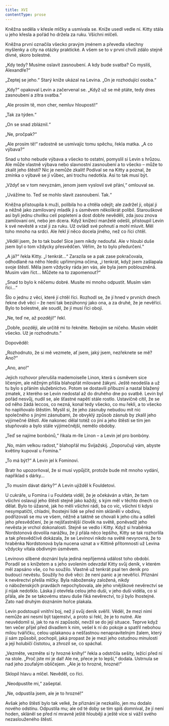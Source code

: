```yaml
---
title: XVI
contentType: prose
---
```


<section>

Kněžna seděla v křesle mlčky a usmívala se. Kníže usedl vedle ní. Kitty stála u jeho křesla a pořád ho držela za ruku. Všichni mlčeli.

Kněžna první označila všecko pravým jménem a převedla všechny myšlenky a city na otázky praktické. A všem se to v první chvíli zdálo stejně divné, skoro bolestné.

„Kdy tedy? Musíme oslavit zasnoubení. A kdy bude svatba? Co myslíš, Alexandře?“

„Zeptej se jeho.“ Starý kníže ukázal na Levina. „On je rozhodující osoba.“

„Kdy?“ opakoval Levin a začervenal se. „Když už se mě ptáte, tedy dnes zasnoubení a zítra svatba.“

„Ale prosím tě, mon cher, nemluv hlouposti!“

„Tak za týden.“

„On se snad zbláznil.“

„Ne, pročpak?“

„Ale prosím tě!“ radostně se usmívajíc tomu spěchu, řekla matka. „A co výbava?“

Snad u toho nebude výbava a všecko to ostatní, pomyslil si Levin s hrůzou. Ale může vlastně výbava nebo slavnostní zasnoubení a to všecko – může to zkalit jeho štěstí? Nic je nemůže zkalit! Podíval se na Kitty a poznal, že zmínka o výbavě se jí vůbec, ani trochu nedotkla. Asi to tak musí být.

„Vždyť se v tom nevyznám, jenom jsem vyslovil své přání,“ omlouval se.

„Uvážíme to. Teď se mohlo slavit zasnoubení. Tak.“

Kněžna přistoupila k muži, políbila ho a chtěla odejít; ale zadržel ji, objal ji a něžně jako zamilovaný mladík ji s úsměvem několikrát políbil. Starouškové asi byli jednu chvilku celí popletení a dost dobře nevěděli, zda jsou znova zamilovaní oni, nebo jen dcera. Když knížecí manželé odešli, přistoupil Levin k své nevěstě a vzal ji za ruku. Už ovládl své pohnutí a mohl mluvit. Měl toho mnoho na srdci. Ale řekl jí něco docela jiného, než co říci chtěl.

„Věděl jsem, že to tak bude! Sice jsem nikdy nedoufal. Ale v hloubi duše jsem byl o tom vždycky přesvědčen. Věřím, že to bylo předurčení.“

„A já?“ řekla Kitty. „I tenkrát…“ Zarazila se a pak zase pokračovala, odhodlaně na něho hledíc upřímnýma očima, „i tenkrát, když jsem zašlapala svoje štěstí. Měla jsem vždycky ráda jen vás, ale byla jsem poblouzněná. Musím vám říct… Můžete na to zapomenout?“

„Snad to bylo k něčemu dobré. Musíte mi mnoho odpustit. Musím vám říci…“

Šlo o jednu z věcí, které jí chtěl říci. Rozhodl se, že jí hned v prvních dnech řekne dvě věci – že není tak bezúhonný jako ona, a za druhé, že je nevěřící. Bylo to bolestné, ale soudil, že jí musí říci obojí.

„Ne, teď ne, až později!“ řekl.

„Dobře, později, ale určitě mi to řekněte. Nebojím se ničeho. Musím vědět všecko. Už je rozhodnuto.“

Dopověděl:

„Rozhodnuto, že si mě vezmete, ať jsem, jaký jsem, nezřeknete se mě? Ano?“

„Ano, ano!“

Jejich rozhovor přerušila mademoiselle Linon, která s úsměvem sice líčeným, ale něžným přišla blahopřát milované žákyni. Ještě neodešla a už tu bylo s přáním služebnictvo. Potom se dostavili příbuzní a nastal blažený zmatek, z kterého se Levin nedostal až do druhého dne po svatbě. Levin byl pořád nesvůj, nudil se, ale šťastné napětí stále rostlo. Ustavičně cítil, že se od něho žádá leccos, co nezná, konal tedy všecko, co mu řekli, a to všecko ho naplňovalo štěstím. Myslil si, že jeho zásnuby nebudou mít nic společného s jinými zásnubami, že obvyklý způsob zásnub by zkalil jeho výjimečné štěstí. Ale nakonec dělal totéž co jiní a jeho štěstí se tím jen stupňovalo a bylo stále výjimečnější, nemělo obdoby.

„Teď se najíme bonbónů,“ říkala m-lle Linon – a Levin jel pro bonbóny.

„No, mám velkou radost,“ blahopřál mu Svijažskij. „Doporučuji vám, abyste květiny kupoval u Fomina.“

„To má být?“ A Levin jel k Fominovi.

Bratr ho upozorňoval, že si musí vypůjčit, protože bude mít mnoho vydání, například s dárky…

„To musím dávat dárky?“ A Levin ujížděl k Fouldetovi.

U cukráře, u Fomina i u Fouldeta viděl, že je očekáván a vítán, že tam všichni oslavují jeho štěstí stejně jako každý, s kým měl v těchto dnech co dělat. Bylo to úžasné, jak ho měli všichni rádi, ba co víc, všichni ti kdysi nesympatičtí, chladní, lhostejní lidé se před ním skláněli v obdivu, podřizovali se mu ve všem, něžně a taktně se chovali k jeho citu a sdíleli jeho přesvědčení, že je nejšťastnější člověk na světě, poněvadž jeho nevěsta je vrchol dokonalosti. Stejně se vedlo i Kitty. Když si hraběnka Nordstonová dovolila narážku, že jí přála něco lepšího, Kitty se tak rozhorlila a tak přesvědčivě dokázala, že se Levinovi nikdo na světě nevyrovná, že to hraběnka Nordstonová byla nucena uznat a v Kittině přítomnosti už Levina vždycky vítala obdivným úsměvem.

Levinovo slíbené doznání byla jediná nepříjemná událost toho období. Poradil se s knížetem a s jeho svolením odevzdal Kitty svůj deník, v kterém měl zapsáno vše, co ho soužilo. Vlastně už tenkrát psal ten deník pro budoucí nevěstu. Soužily ho dvě věci: že není panic a je nevěřící. Přiznání k nevěrectví přešla mlčky. Byla nábožensky založená, nikdy o náboženských pravdách nepochybovala, ale jeho vnějškové nevěrectví se jí nijak nedotklo. Láska jí otevřela celou jeho duši, v jeho duši viděla, co si přála, ale že se takovému stavu duše říká nevěrectví, to jí bylo lhostejné. Zato nad druhým doznáním hořce plakala.

Levin podstoupil vnitřní boj, než jí svůj deník svěřil. Věděl, že mezi nimi nemůže ani nesmí být tajemství, a proto si řekl, že je to nutné. Ale neuvědomil si, jak to na ni zapůsobí, nevžil se do její situace. Teprve když ten večer přijel před divadlem k nim, vešel k ní do pokoje a spatřil nebohou milou tvářičku, celou uplakanou a nešťastnou nenapravitelným žalem, který jí sám způsobil, pochopil, jaká propast že je mezi jeho ostudnou minulostí a její holubičí čistotou, a zhrozil se, co spáchal.

„Vezměte, vezměte si ty hrozné knihy!“ řekla a odstrčila sešity, ležící před ní na stole. „Proč jste mi je dal! Ale ne, přece je to lepší,“ dodala. Ustrnula se nad jeho zoufalým obličejem. „Ale je to hrozné, hrozné!“

Sklopil hlavu a mlčel. Nevěděl, co říci.

„Neodpustíte mi,“ zašeptal.

„Ne, odpustila jsem, ale je to hrozné!“

Avšak jeho štěstí bylo tak velké, že přiznání je nezkalilo, jen mu dodalo nového odstínu. Odpustila mu; ale od té doby se tím spíš domníval, že jí není hoden, skláněl se před ní mravně ještě hlouběji a ještě více si vážil svého nezaslouženého štěstí.

</section>
